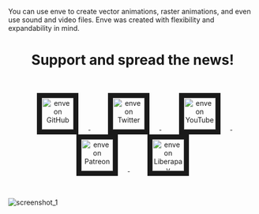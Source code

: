 You can use enve to create vector animations, raster animations, and even use sound and video files.
Enve was created with flexibility and expandability in mind.
<br/>
<h1 align="center">Support and spread the news!</h1>
<br/>

<p align="center">
    <a href="https://github.com/MaurycyLiebner/enve" target="_blank">
    <img src="https://image.flaticon.com/icons/png/512/25/25231.png" alt="enve on GitHub" height="64" border="10" hspace="20"/>
  </a>
  &nbsp;&nbsp;&nbsp;
  <a href="https://twitter.com/enve2d" target="_blank">
    <img src="https://image.flaticon.com/icons/png/512/187/187187.png" alt="enve on Twitter" height="64" border="10" hspace="20"/>
  </a>
&nbsp;&nbsp;&nbsp;
  <a href="https://www.youtube.com/channel/UCjvNO3xdIQs-cpgwSf0mX5Q" target="_blank">
    <img src="https://image.flaticon.com/icons/png/512/187/187209.png" alt="enve on YouTube" height="64" border="10" hspace="20"/>
  </a>
&nbsp;&nbsp;&nbsp;
  <a href="https://www.patreon.com/enve" target="_blank">
    <img src="https://c5.patreon.com/external/logo/become_a_patron_button@2x.png" alt="enve on Patreon" height="64" border="10" hspace="20"/>
  </a>
&nbsp;&nbsp;&nbsp;
  <a href="https://liberapay.com/enve" target="_blank">
    <img src="https://liberapay.com/assets/liberapay/icon-v2_white-on-yellow.svg?etag=.Z1LYSBJ8Z6GWUeLUUEf2XA~~" alt="enve on Liberapay" height="64" border="10" hspace="20"/>
  </a>
</p><br/>

![screenshot_1](https://user-images.githubusercontent.com/16670651/70745938-36e20900-1d25-11ea-9bdf-78d3fe402291.png)
